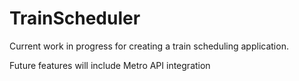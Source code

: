 # TrainScheduler

Current work in progress for creating a train scheduling application. 

Future features will include Metro API integration

